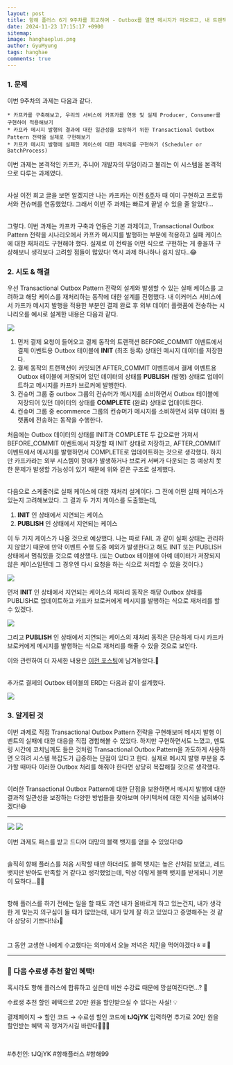 ```yaml
---
layout:	post
title: 항해 플러스 6기 9주차를 회고하며 - Outbox를 열면 메시지가 떠오르고, 내 트랜잭션은 끝내...
date: 2024-11-23 17:15:17 +0900
sitemap: 
image: hanghaeplus.png
author: GyuMyung
tags: hanghae
comments: true
---
```


### 1. 문제

이번 9주차의 과제는 다음과 같다.

```
* 카프카를 구축해보고, 우리의 서비스에 카프카를 연동 및 실제 Producer, Consumer를 구현하여 적용해보기
* 카프카 메시지 발행의 결과에 대한 일관성을 보장하기 위한 Transactional Outbox Pattern 전략을 실제로 구현해보기
* 카프카 메시지 발행에 실패한 케이스에 대한 재처리를 구현하기 (Scheduler or BatchProcess)
```

이번 과제는 본격적인 카프카, 주니어 개발자의 무덤이라고 불리는 이 시스템을 본격적으로 다루는 과제였다.<br/><br/>

사실 이전 회고 글을 보면 알겠지만 나는 카프카는 이전 [6주](https://lgm1007.github.io/2024/11/02/%ED%95%AD%ED%95%B4-%ED%94%8C%EB%9F%AC%EC%8A%A4-6%EC%A3%BC%EC%B0%A8%EB%A5%BC-%ED%9A%8C%EA%B3%A0%ED%95%98%EB%A9%B0/)차 때 이미 구현하고 프로듀서와 컨슈머를 연동했었다. 그래서 이번 주 과제는 빠르게 끝낼 수 있을 줄 알았다...<br/><br/>

그렇다. 이번 과제는 카프카 구축과 연동은 기본 과제이고, Transactional Outbox Pattern 전략을 시나리오에서 카프카 메시지를 발행하는 부분에 적용하고 실패 케이스에 대한 재처리도 구현해야 했다. 실제로 이 전략을 어떤 식으로 구현하는 게 좋을까 구상해보니 생각보다 고려할 점들이 많았다! 역시 과제 하나하나 쉽지 않다..😂<br/>

### 2. 시도 & 해결

우선 Transactional Outbox Pattern 전략의 설계와 발생할 수 있는 실패 케이스를 고려하고 해당 케이스를 재처리하는 동작에 대한 설계를 진행했다. 내 이커머스 서비스에서 카프카 메시지 발행을 적용한 부분인 결제 완료 후 외부 데이터 플랫폼에 전송하는 시나리오를 예시로 설계한 내용은 다음과 같다.

![](https://github.com/user-attachments/assets/6976215b-1962-4639-b1c1-10389511d359)

1. 먼저 결제 요청이 들어오고 결제 동작의 트랜잭션 BEFORE_COMMIT 이벤트에서 결제 이벤트용 Outbox 테이블에 **INIT** (최초 등록) 상태인 메시지 데이터를 저장한다.
2. 결제 동작의 트랜잭션이 커밋되면 AFTER_COMMIT 이벤트에서 결제 이벤트용 Outbox 테이블에 저장되어 있던 데이터의 상태를 **PUBLISH** (발행) 상태로 업데이트하고 메시지를 카프카 브로커에 발행한다.
3. 컨슈머 그룹 중 outbox 그룹의 컨슈머가 메시지를 소비하면서 Outbox 테이블에 저장되어 있던 데이터의 상태를 **COMPLETE** (완료) 상태로 업데이트한다.
4. 컨슈머 그룹 중 ecommerce 그룹의 컨슈머가 메시지를 소비하면서 외부 데이터 플랫폼에 전송하는 동작을 수행한다.

처음에는 Outbox 데이터의 상태를 INIT과 COMPLETE 두 값으로만 가져서 BEFORE_COMMIT 이벤트에서 저장할 때 INIT 상태로 저장하고, AFTER_COMMIT 이벤트에서 메시지를 발행하면서 COMPLETE로 업데이트하는 것으로 생각했다. 하지만 카프카라는 외부 시스템이 장애가 발생하거나 브로커 서버가 다운되는 등 예상치 못한 문제가 발생할 가능성이 있기 때문에 위와 같은 구조로 설계했다.<br/><br/>

다음으로 스케줄러로 실패 케이스에 대한 재처리 설계이다. 그 전에 어떤 실패 케이스가 있는지 고려해보았다. 그 결과 두 가지 케이스를 도출했는데,

1. **INIT** 인 상태에서 지연되는 케이스
2. **PUBLISH** 인 상태에서 지연되는 케이스

이 두 가지 케이스가 나올 것으로 예상했다. 나는 따로 FAIL 과 같이 실패 상태는 관리하지 않았기 때문에 만약 이벤트 수행 도중 예외가 발생한다고 해도 INIT 또는 PUBLISH 상태에서 멈춰있을 것으로 예상했다. (또는 Outbox 테이블에 아예 데이터가 저장되지 않은 케이스일텐데 그 경우엔 다시 요청을 하는 식으로 처리할 수 있을 것이다.)<br/>

![](https://github.com/user-attachments/assets/61b82323-06e1-4716-83e1-869c6376d2e2)

먼저 **INIT** 인 상태에서 지연되는 케이스의 재처리 동작은 해당 Outbox 상태를 PUBLISH로 업데이트하고 카프카 브로커에게 메시지를 발행하는 식으로 재처리를 할 수 있겠다.

![](https://github.com/user-attachments/assets/350a47b0-875c-4754-8aae-82eefbf07808)

그리고 **PUBLISH** 인 상태에서 지연되는 케이스의 재처리 동작은 단순하게 다시 카프카 브로커에게 메시지를 발행하는 식으로 재처리를 해줄 수 있을 것으로 보인다. <br/>

이와 관련하여 더 자세한 내용은 [이전 포스팅](https://lgm1007.github.io/2024/11/23/Kafka-%EA%B5%AC%EC%B6%95-Spring-%EC%97%B0%EB%8F%99-%EA%B2%B0%EA%B3%BC%EC%A0%81-%EC%9D%BC%EA%B4%80%EC%84%B1-%EB%B3%B4%EC%9E%A5%EA%B9%8C%EC%A7%80/)에 남겨놓았다.📝<br/><br/>

추가로 결제의 Outbox 테이블의 ERD는 다음과 같이 설계했다.

![](https://github.com/user-attachments/assets/5be80fd9-f278-41cc-ba25-e177709eb632)

### 3. 알게된 것

이번 과제로 직접 Transactional Outbox Pattern 전략을 구현해보며 메시지 발행 이벤트의 실패에 대한 대응을 직접 경험해볼 수 있었다. 하지만 구현하면서도 느꼈고, 멘토링 시간에 코치님께도 들은 것처럼 Transactional Outbox Pattern을 과도하게 사용하면 오히려 시스템 복잡도가 급증하는 단점이 있다고 한다. 실제로 메시지 발행 부분을 추가할 때마다 이러한 Outbox 처리를 해줘야 한다면 상당히 복잡해질 것으로 생각했다.<br/><br/>

이러한 Transactional Outbox Pattern에 대한 단점을 보완하면서 메시지 발행에 대한 결과적 일관성을 보장하는 다양한 방법들을 찾아보며 아키텍처에 대한 지식을 넓혀봐야겠다!😄

---

![](https://github.com/user-attachments/assets/9a4b4600-4478-4e0a-b0eb-bfb99a84c207)
![](https://github.com/user-attachments/assets/d8c1ffa1-2ab0-4c6e-ba9c-fc3610496c9b)

이번 과제도 패스를 받고 드디어 대망의 블랙 뱃지를 얻을 수 있었다!😋<br/><br/>

솔직히 항해 플러스를 처음 시작할 때만 하더라도 블랙 뱃지는 높은 산처럼 보였고, 레드 뱃지만 받아도 만족할 거 같다고 생각했었는데, 막상 이렇게 블랙 뱃지를 받게되니 기분이 묘하다...😶‍🌫️<br/><br/>

항해 플러스를 하기 전에는 일을 할 때도 과연 내가 올바르게 하고 있는건지, 내가 생각한 게 맞는지 의구심이 들 때가 많았는데, 내가 맞게 잘 하고 있었다고 증명해주는 것 같아 상당히 기쁘다!!👍👏<br/><br/>

그 동안 고생한 나에게 수고했다는 의미에서 오늘 저녁은 치킨을 먹어야겠다ㅎㅎ🍗<br/>

---

### 🤩 다음 수료생 추천 할인 혜택!

혹시라도 항해 플러스에 합류하고 싶은데 비싼 수강료 때문에 망설여진다면…? 🤔

수료생 추천 할인 혜택으로 20만 원을 할인받으실 수 있다는 사실! 💡

결제페이지 → 할인 코드 → 수료생 할인 코드에 **tJQjYK** 입력하면 추가로 20만 원을 할인받는 혜택 꼭 챙겨가시길 바란다🚀🚀🌟

<br/>

#추천인: tJQjYK #항해플러스 #항해99

